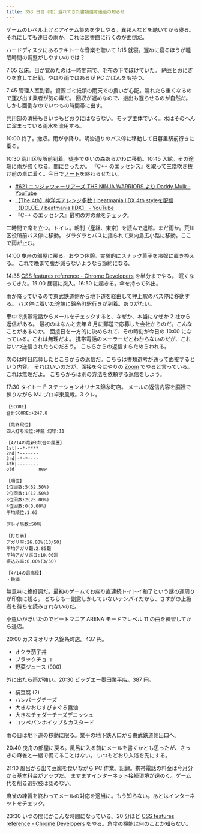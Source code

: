 ```yaml
---
title: 353 日目（雨）遅れてきた書類選考通過の知らせ
---
```


ゲームのレベル上げとアイテム集めを少しやる。異邦人などを聴いてから寝る。
それにしても連日の雨か。これは図書館に行くのが面倒だ。

ハードディスクにあるテキトーな音楽を聴いて 1:15 就寝。遅めに寝るほうが睡眠時間の調整がしやすいのでは？

7:05 起床。目が覚めたのは一時間前で、毛布の下でぼけていた。
納豆とおにぎりを食して出勤。やはり雨ではあるが PC かばんをも持つ。

7:45 管理人室到着。資源ゴミ紙類の雨天での扱いが心配。濡れたら重くなるので運び出す業者が気の毒だ。
回収が遅めなので、搬出も遅らせるのが自然だ。しかし面倒なのでいつもの時間帯に出す。

共用部の清掃もきいつもどおりにはならない。モップ主体でいく。水はそのへんに溜まっている雨水を流用する。

10:00 終了。撤収。雨が小降り。明治通りのバス停に移動して日暮里駅前行きに乗る。

10:30 荒川区役所前到着。徒歩でゆいの森あらかわに移動。10:45 入館。その途端に雨が強くなる。間に合ったか。
『C++ のエッセンス』を取って三階吹き抜け前の卓に着く。今日で[ノート][note]を終わらせたい。

* [&#x23;621 ニンジャウォーリアーズ THE NINJA WARRIORS より Daddy Mulk - YouTube](https://www.youtube.com/watch?v=sypxYwkQo6I)
* [【The 4th】神洋楽アレンジ多数！beatmania IIDX 4th styleを配信【DOLCE. / beatmania IIDX】 - YouTube](https://www.youtube.com/watch?v=263a2cTtaY0)
* 『C++ のエッセンス』最初の方の章をチェック。

二時間で席を立つ。トイレ。朝刊（産経、東京）を読んで退館。まだ雨か。荒川区役所前バス停に移動。
ダラダラとバスに揺られて東向島広小路に移動。ここで雨が止む。

14:00 曳舟の部屋に戻る。おやつ休憩。実験的にスナック菓子を冷奴に置き換える。
これで晩まで腹が減らないようなら節約になる。

14:35 [CSS features reference - Chrome Developers] を半分までやる。
眠くなってきた。15:00 昼寝に突入。16:50 に起きる。傘を持って外出。

雨が降っているので東武鉄道側から地下道を経由して押上駅のバス停に移動する。
バス停に着いた途端に錦糸町駅行きが到着。ありがたい。

車中で携帯電話からメールをチェックすると、なぜか、本当になぜか 2 社から返信がある。
最初のはなんと去年 8 月に郵送で応募した会社からのだ。こんなことがあるのか。
面接日を一方的に決められて、その時刻が今日の 10:00 になっている。これは無理だよ。
携帯電話のメーラーだとわからないのだが、これはいつ送信されたものだろう。
こちらからの返信すらためらわれる。

次のは昨日応募したところからの返信だ。こちらは書類選考が通って面接するという内容。
それはいいのだが、面接を今はやりの [Zoom](https://zoom.us/) でやると言っている。これは無理だよ。
こちらからは別の方法を依頼する返信をしよう。

17:30 タイトー F ステーションオリナス錦糸町店。
メールの返信内容を脳裡で練りながら MJ プロ卓東風戦。3 クレ。

```text
【SCORE】
合計SCORE:+247.8

【最終段位】
四人打ち段位:神龍 幻球:11

【4/14の最新8試合の履歴】
1st|--*-****
2nd|*-------
3rd|-*-*----
4th|--------
old         new

【順位】
1位回数:5(62.50%)
2位回数:1(12.50%)
3位回数:2(25.00%)
4位回数:0(0.00%)
平均順位:1.63

プレイ局数:50局

【打ち筋】
アガリ率:26.00%(13/50)
平均アガリ翻:2.85翻
平均アガリ巡目:10.00巡
振込み率:6.00%(3/50)

【4/14の最高役】
・跳満
```

無意味に絶好調だ。最初のゲームでお座り直連続トイトイ和了という謎の運周りが印象に残る。
どちらも一副露しかしていないテンパイだから、さすがの上級者も待ちを読みきれないのだ。

小遣いが浮いたのでビートマニア ARENA モードでレベル 11 の曲を練習してから退店。

20:00 カスミオリナス錦糸町店。437 円。

* オクラ茄子丼
* ブラックチョコ
* 野菜ジュース (900)

外に出たら雨が強い。20:30 ビッグエー墨田業平店。387 円。

* 絹豆腐 (2)
* ハンバーグチーズ
* 大きなおむすびまぐろ醤油
* 大きなチェダーチーズデニッシュ
* コッペパンホイップ＆カスタード

雨の日は地下道の移動に限る。業平の地下鉄入口から東武鉄道側出口へ。

20:40 曳舟の部屋に戻る。風呂に入る前にメールを書くかとも思ったが、さっきの麻雀と一緒で慌てることはない。
いつもどおり入浴を先にする。

21:10 風呂から出て豆腐を食いながら PC 作業。記録。携帯電話の料金は今月分から基本料金がアップだ。
ますますインターネット接続環境が遠のく。ゲーム代を削る選択肢は認めない。

麻雀の練習を終わってメールの対応を適当に。もう知らない。あとはインターネットをチェック。

23:30 いつの間にかこんな時間になっている。20 分ほど
[CSS features reference - Chrome Developers] をやる。角度の機能は何のことか知らない。

[CSS features reference - Chrome Developers]: https://developer.chrome.com/docs/devtools/css/reference/
[note]: https://showa-yojyo.github.io/notebook/
